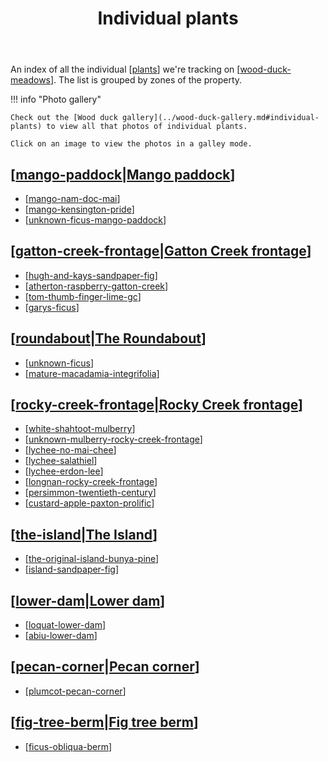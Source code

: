 ﻿---
backlinks:
- title: Wood duck meadows gallery generator
  url: /colophon/wood-duck-gallery-generator.html
- title: Wood duck meadows
  url: /sense/landscape-garden/wood-duck-meadows.html
- title: Plants
  url: /sense/landscape-garden/plants/plants.html
tags:
- plants
- wood-duck-meadows
title: Individual plants
type: index
---
An index of all the individual [[plants]] we're tracking on [[wood-duck-meadows]]. The list is grouped by zones of the property.

!!! info "Photo gallery"

    Check out the [Wood duck gallery](../wood-duck-gallery.md#individual-plants) to view all that photos of individual plants.

    Click on an image to view the photos in a galley mode.


## [[mango-paddock|Mango paddock]]

- [[mango-nam-doc-mai]]
- [[mango-kensington-pride]]
- [[unknown-ficus-mango-paddock]]

## [[gatton-creek-frontage|Gatton Creek frontage]]

- [[hugh-and-kays-sandpaper-fig]]
- [[atherton-raspberry-gatton-creek]]
- [[tom-thumb-finger-lime-gc]]
- [[garys-ficus]]

## [[roundabout|The Roundabout]]

- [[unknown-ficus]]
- [[mature-macadamia-integrifolia]]

## [[rocky-creek-frontage|Rocky Creek frontage]]

- [[white-shahtoot-mulberry]]
- [[unknown-mulberry-rocky-creek-frontage]]
- [[lychee-no-mai-chee]]
- [[lychee-salathiel]]
- [[lychee-erdon-lee]]
- [[longnan-rocky-creek-frontage]]
- [[persimmon-twentieth-century]]
- [[custard-apple-paxton-prolific]]

## [[the-island|The Island]]

- [[the-original-island-bunya-pine]]
- [[island-sandpaper-fig]]

## [[lower-dam|Lower dam]]

- [[loquat-lower-dam]]
- [[abiu-lower-dam]]

## [[pecan-corner|Pecan corner]]

- [[plumcot-pecan-corner]]

## [[fig-tree-berm|Fig tree berm]]

- [[ficus-obliqua-berm]] 


[//begin]: # "Autogenerated link references for markdown compatibility"
[plants]: ../plants/plants "Plants"
[wood-duck-meadows]: ../wood-duck-meadows "Wood duck meadows"
[mango-paddock|Mango paddock]: ../mango-paddock "Mango paddock"
[mango-nam-doc-mai]: mango-nam-doc-mai "Mango (Nam Doc Mai) - mango paddock"
[mango-kensington-pride]: mango-kensington-pride "Mango (Kensington Pride)"
[unknown-ficus-mango-paddock]: unknown-ficus-mango-paddock "Unknown ficus (mango paddock)"
[gatton-creek-frontage|Gatton Creek frontage]: ../gatton-creek-frontage "Gatton creek frontage"
[hugh-and-kays-sandpaper-fig]: hugh-and-kays-sandpaper-fig "Hugh and Kay's Sandpaper Fig (Gatton Creek frontage)"
[atherton-raspberry-gatton-creek]: atherton-raspberry-gatton-creek "Atherton raspberry (Gatton Creek)"
[tom-thumb-finger-lime-gc]: tom-thumb-finger-lime-gc "Tom Thumb Finger Lime - Gatton Creek Frontage"
[garys-ficus]: garys-ficus "Gary's Ficus"
[roundabout|The Roundabout]: ../roundabout "Roundabout"
[unknown-ficus]: unknown-ficus "Unknown ficus"
[mature-macadamia-integrifolia]: mature-macadamia-integrifolia "Mature macadamia integrifolia (Roundabout)"
[rocky-creek-frontage|Rocky Creek frontage]: ../rocky-creek-frontage "Rocky Creek Frontage"
[white-shahtoot-mulberry]: white-shahtoot-mulberry "White Shahtoot mulberry"
[unknown-mulberry-rocky-creek-frontage]: unknown-mulberry-rocky-creek-frontage "Unknown mulberry (Rocky Creek frontage)"
[lychee-no-mai-chee]: lychee-no-mai-chee "Lychee (No Mai Chee)"
[lychee-salathiel]: lychee-salathiel "Lychee (Salathiel)"
[lychee-erdon-lee]: lychee-erdon-lee "Lychee (Erdon Lee)"
[longnan-rocky-creek-frontage]: longnan-rocky-creek-frontage "Longnan (Rocky Creek frontage)"
[persimmon-twentieth-century]: persimmon-twentieth-century "Persimmon (Twentieth Century)"
[custard-apple-paxton-prolific]: custard-apple-paxton-prolific "Custard apple (Paxton Prolific)"
[the-island|The Island]: ../the-island "The Island"
[the-original-island-bunya-pine]: the-original-island-bunya-pine "The original island bunya pine"
[island-sandpaper-fig]: island-sandpaper-fig "Sandpaper fig - The island"
[lower-dam|Lower dam]: ../lower-dam "The lower dam"
[loquat-lower-dam]: loquat-lower-dam "Loquat on the lower dam"
[abiu-lower-dam]: abiu-lower-dam "Abiu (Pouteria caimito) on the lower dam"
[pecan-corner|Pecan corner]: ../pecan-corner "Pecan corner"
[plumcot-pecan-corner]: plumcot-pecan-corner "Plumcot (Spring Satin) - pecan corner"
[fig-tree-berm|Fig tree berm]: ../fig-tree-berm "Fig tree berm"
[ficus-obliqua-berm]: ficus-obliqua-berm "Ficus obliqua (Small-leaved fig)"
[//end]: # "Autogenerated link references"